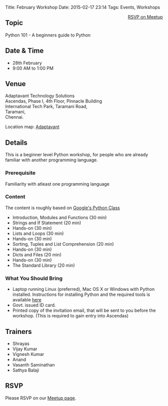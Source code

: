 Title: February Workshop 
Date: 2015-02-17 23:14
Tags: Events, Workshops

<a style="float:right;" class="pure-button"
href="http://www.meetup.com/Chennaipy/events/220501575/"><i class="fa
fa-check-square-o"></i> RSVP on Meetup</a>

## Topic 

Python 101 - A beginners guide to Python

## Date & Time

  * 28th February
  * 9:00 AM to 1:00 PM

## Venue

Adaptavant Technology Solutions  
Ascendas, Phase I, 4th Floor, Pinnacle Building  
International Tech Park, Taramani Road,   
Taramani,  
Chennai.

Location map:
[Adaptavant](http://maps.google.com/maps?f=q&hl=en&q=Ascendas%2C+Phase+I%2C+4th+Floor%2C+Pinnacle+Building%2C+Chennai%2C+in)

## Details

This is a beginner level Python workshop, for people who are already familiar
with another programming language.

### Prerequisite 

Familiarity with atleast one programming language

### Content

The content is roughly based on [Google's Python
Class](https://developers.google.com/edu/python/)

- Introduction, Modules and Functions (30 min) 
- Strings and If Statement (20 min) 
- Hands-on (30 min) 
- Lists and Loops (30 min) 
- Hands-on (30 min) 
- Sorting, Tuples and List Comprehension (20 min)
- Hands-on (30 min) 
- Dicts and Files (20 min)
- Hands-on (30 min) 
- The Standard Library (20 min) 

### What You Should Bring

- Laptop running Linux (preferred), Mac OS X or Windows with Python installed.
  Instructions for installing Python and the required tools is available
  [here](https://developers.google.com/edu/python/set-up)
- Govt. issued ID card.
- Printed copy of the invitation email, that will be sent to you before the
  workshop. (This is required to gain entry into Ascendas)

## Trainers

- Shrayas
- Vijay Kumar
- Vignesh Kumar
- Anand 
- Vasanth Saminathan 
- Sathya Balaji 

## RSVP

Please RSVP on our [Meetup
page](http://www.meetup.com/Chennaipy/events/220501575/).
